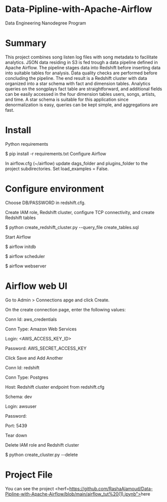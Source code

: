 # Data-Pipline-with-Apache-Airflow
Data Engineering Nanodegree Program

# Summary
This project combines song listen log files with song metadata to facilitate analytics. JSON data residing in S3 is fed trough a data pipeline defined in Apache Airflow. The pipeline stages data into Redshift before inserting data into suitable tables for analysis. Data quality checks are performed before concluding the pipeline. The end result is a Redshift cluster with data organized into a star schema with fact and dimension tables. Analytics queries on the songplays fact table are straightforward, and additional fields can be easily accessed in the four dimension tables users, songs, artists, and time. A star schema is suitable for this application since denormalization is easy, queries can be kept simple, and aggregations are fast.

# Install
Python requirements

$ pip install -r requirements.txt
Configure Airflow

In airflow.cfg (~/airflow) update dags_folder and plugins_folder to the project subdirectories. Set load_examples = False.

# Configure environment

Choose DB/PASSWORD in redshift.cfg.

Create IAM role, Redshift cluster, configure TCP connectivity, and create Redshift tables

$ python create_redshift_cluster.py --query_file create_tables.sql

Start Airflow

$ airflow initdb

$ airflow scheduler

$ airflow webserver

# Airflow web UI

Go to Admin > Connections apge and click Create.

On the create connection page, enter the following values:

Conn Id: aws_credentials

Conn Type: Amazon Web Services

Login: <AWS_ACCESS_KEY_ID>

Password:  AWS_SECRET_ACCESS_KEY

Click Save and Add Another

Conn Id: redshift

Conn Type: Postgres

Host: Redshift cluster endpoint from redshift.cfg
  
Schema: dev

Login: awsuser

Password: <Redshift db password from redshift.cfg>
  
Port: 5439

Tear down

Delete IAM role and Redshift cluster

$ python create_cluster.py --delete

# Project File
You can see the project <herf=https://github.com/RashaAlamoud/Data-Pipline-with-Apache-Airflow/blob/main/airflow_tut%20(1).ipynb"><a>here</a> 
